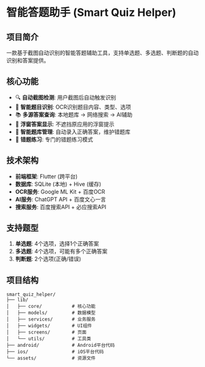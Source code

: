 # 智能答题助手 (Smart Quiz Helper)

## 项目简介
一款基于截图自动识别的智能答题辅助工具，支持单选题、多选题、判断题的自动识别和答案提供。

## 核心功能
- 🔍 **自动截图检测**: 用户截图后自动触发识别
- 🧠 **智能题目识别**: OCR识别题目内容、类型、选项
- 📚 **多源答案查询**: 本地题库 → 网络搜索 → AI辅助
- 💫 **浮窗答案显示**: 不遮挡原应用的浮窗提示
- 📖 **智能题库管理**: 自动录入正确答案，维护错题库
- 🎯 **错题练习**: 专门的错题练习模式

## 技术架构
- **前端框架**: Flutter (跨平台)
- **数据库**: SQLite (本地) + Hive (缓存)
- **OCR服务**: Google ML Kit + 百度OCR
- **AI服务**: ChatGPT API + 百度文心一言
- **搜索服务**: 百度搜索API + 必应搜索API

## 支持题型
1. **单选题**: 4个选项，选择1个正确答案
2. **多选题**: 4个选项，可能有多个正确答案  
3. **判断题**: 2个选项(正确/错误)

## 项目结构
```
smart_quiz_helper/
├── lib/
│   ├── core/           # 核心功能
│   ├── models/         # 数据模型
│   ├── services/       # 业务服务
│   ├── widgets/        # UI组件
│   ├── screens/        # 页面
│   └── utils/          # 工具类
├── android/            # Android平台代码
├── ios/                # iOS平台代码
└── assets/             # 资源文件
``` 